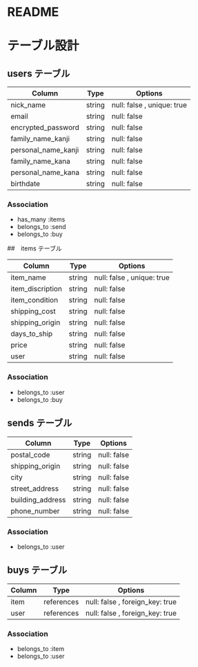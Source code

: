 # README

# テーブル設計

## users テーブル

| Column             | Type   | Options                    |
| ------------------ | ------ | -------------------------- |
| nick_name          | string | null: false , unique: true |
| email              | string | null: false                |
| encrypted_password | string | null: false                |
| family_name_kanji  | string | null: false                |
| personal_name_kanji| string | null: false                |
| family_name_kana   | string | null: false                |
| personal_name_kana | string | null: false                |
| birthdate          | string | null: false                |

### Association
- has_many :items
- belongs_to :send
- belongs_to :buy


##　items テーブル

| Column             | Type   | Options                    |
| ------------------ | ------ | -------------------------- |
| item_name          | string | null: false , unique: true |
| item_discription   | string | null: false                |
| item_condition     | string | null: false                |
| shipping_cost      | string | null: false                |
| shipping_origin    | string | null: false                |
| days_to_ship       | string | null: false                |
| price              | string | null: false                |
| user               | string | null: false                |

### Association

- belongs_to :user
- belongs_to :buy

## sends テーブル

| Column             | Type   | Options                    |
| ------------------ | ------ | -------------------------- |
| postal_code        | string | null: false                |
| shipping_origin    | string | null: false                |
| city               | string | null: false                |
| street_address     | string | null: false                |
| building_address   | string | null: false                |
| phone_number       | string | null: false                |

### Association

- belongs_to :user

## buys テーブル

| Column             | Type       | Options                         |
| ------------------ | -----------| ------------------------------- |
| item               | references | null: false , foreign_key: true |
| user               | references | null: false , foreign_key: true |

### Association

- belongs_to :item
- belongs_to :user